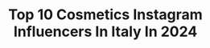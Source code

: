 ---
title: Top 10 Cosmetics Instagram Influencers In Italy In 2024
description: >-
  Find top cosmetics Instagram influencers in Italy in 2024. Most popular hashtags: #milano #skincare #cosmeticscience #beauty.
platform: Instagram
hits: 333
text_top: Identify the top-rated Instagram profiles on inBeat.
text_bottom: Our platform has 333 Instagram influencers like this in Italy for you to connect with.
profiles:
  - username: "laraciullo"
    fullname: >-
      Lara Ciullo
    bio: >-
      𝑨𝒓𝒕𝒊𝒔𝒕𝒂, 𝒊𝒎𝒑𝒓𝒆𝒏𝒅𝒊𝒕𝒓𝒊𝒄𝒆, 𝒎𝒂𝒎𝒎𝒂 𝒆 𝒎𝒐𝒈𝒍𝒊𝒆 ❤️ FOUNDER and CEO @brilla__cosmetics Laurea in Scenografia🎓Modena📍 Collab: 📨 info@laraciullo.it
    location: "Italy"
    followers: 199080
    engagement: 352
    commentsToLikes: 0.015929
    id: ck8t5tn5gb7iu0j78hpwyiwge
    verified: false
    hashtags: "#salento, #sheglam, #lovebeauty, #halloweencos"
  - username: "maricaferrillo"
    fullname: >-
      Marica Ferrillo
    bio: >-
      Sei tutti i limiti che superi 💪🏼 Co-founder @evisage_cosmetics 💜 Founder @acquamarinamadeinitaly 🥿💎 Info@maricaferrillo.it 💌
    location: "Italy"
    followers: 124072
    engagement: 307
    commentsToLikes: 0.020718
    id: ck15pj6rty5fl0i1983fpqo0s
    verified: false
    hashtags: "#adv, #iferrusso, #emegirls, #bridetobe"
  - username: "moskinlab"
    fullname: >-
      PharmD. Mohammed kanadil | Safety and science of skincare
    bio: >-
      Pharmacist | Toxicologist Safety assessor of cosmetics and skincare. 💊 Skincare myth busting ☣️ Safety of skincare ingredients. 📍 Milan 🇮🇹
    location: "Italy"
    followers: 16947
    engagement: 241
    commentsToLikes: 0.159216
    id: cl4f68z1ipxji0i2382a25tct
    verified: false
    hashtags: "#cosmeticssafety, #cosmeticscience, #cosmeticeducation, #safetytesting"
  - username: "briannaplouffe"
    fullname: >-
      ❀ BRIANNA ❀
    bio: >-
      🌱 Cosmetic Formulator Germany: @notoysmodels TikTok - briannaplouffe YouTube Channel ↴
    location: "Italy"
    followers: 36429
    engagement: 236
    commentsToLikes: 0.029414
    id: ck134ex6uw44k0i1906kee6z4
    verified: false
    hashtags: "#milano, #italy, #explore, #view"
  - username: "gerysdiary"
    fullname: >-
      Gergana Dimitrova
    bio: >-
      🙋🏻‍♀️30yo • Mom🤱I share my experience with Luxury Fashion, Destination 🛫and Cosmetics🧖‍♀️ 🏆Forbes🔝20🇧🇬Influencers 2020 📩 gerysdiarypr@gmail.com
    location: "Italy"
    followers: 158487
    engagement: 153
    commentsToLikes: 0.055005
    id: ck8t8r7ktlh8k0j784ab8a3c5
    verified: false
    hashtags: "#newbornphoto, #newbornbaby, #pregnancydiary, #mommydiaries"
  - username: "skinperspective"
    fullname: >-
      Annalisa. Cosmetic Formulator
    bio: >-
      Cosmetic formulator scratching your itch for skincare and haircare science #freefromfear #bantheshelfie Italian living in NL 🇮🇹 🇳🇱
    location: "Italy"
    followers: 56134
    engagement: 122
    commentsToLikes: 0.075469
    id: cl3w8yzk0cjs80i231atmu6lj
    verified: false
    hashtags: "#cosmeticformulator, #skincare, #haircarecommunity, #healthyhair"
  - username: "dr.costi"
    fullname: >-
      Dr. Costi
    bio: >-
      Celebrity Preferred Cosmetic Dermatologist 🇱🇧 🇶🇦 🇰🇼 🇪🇬 🇸🇦 🇦🇪 ⌨ info@drcosti.com 📞+961 71 422 840 / 71 53 93 53 Check link below 👇
    location: "Italy"
    followers: 272829
    engagement: 23
    commentsToLikes: 0.016766
    id: ck6tqtukvu85u0j71wngf4j4a
    verified: false
    hashtags: "#selfempowerment, #drcosti, #theworldcantwaittomeetyou, #pluryalarabia"
  - username: "elenapiink"
    fullname: >-
      Elena
    bio: >-
      Per info DM Cosmetic Dentist 📍Milan
    location: "Italy"
    followers: 46004
    engagement: 116
    commentsToLikes: 0.075912
    id: ckapcbmjq35wc0i789992n4ea
    verified: false
    hashtags: "#milano, #ootdmilano, #thesquaremilano, #outfit"
  - username: "sandraniketic"
    fullname: >-
      Sandra Niketic
    bio: >-
      ANDREJ👶🏻🌟❤️ ⚜️ SANIDEI Luxury Real Estate ⚜️ Dahlia Cosmetics🌸
    location: "Italy"
    followers: 80856
    engagement: 488
    commentsToLikes: 0.005916
    id: ck1351t8bz9n20i191992q22q
    verified: false
    hashtags: "#bestiessss, #dubai"
  - username: "evanurlitaa"
    fullname: >-
      Eva nurlita
    bio: >-
      #Say ما شاء الله @evabeauty.clinic @evabeauty.studio @eb_hijab @evaboutique11 @msglow_temanggung @evabeauty.cosmetics
    location: "Italy"
    followers: 54023
    engagement: 200
    commentsToLikes: 0.016065
    id: ck8t4kqa173se0j78lwvu6lf6
    verified: false
    hashtags: "#engagementvideo, #lamaran, #tunangan, #engagementdress"
---
